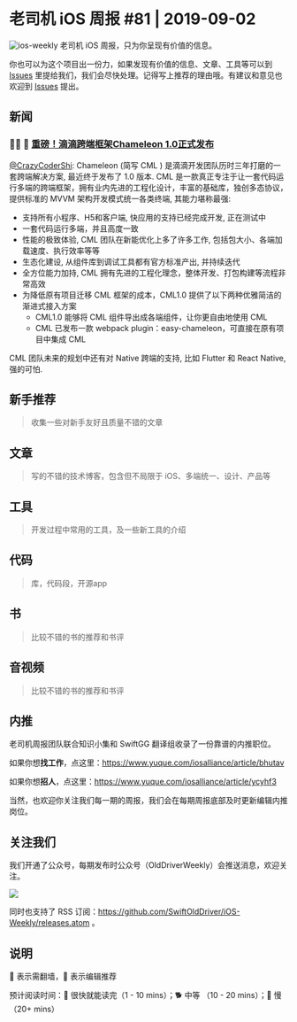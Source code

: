 # 老司机 iOS 周报 #81 | 2019-09-02

![ios-weekly](https://github.com/SwiftOldDriver/iOS-Weekly/blob/master/assets/ios-weekly.png?raw=true)
老司机 iOS 周报，只为你呈现有价值的信息。

你也可以为这个项目出一份力，如果发现有价值的信息、文章、工具等可以到 [Issues](https://github.com/SwiftOldDriver/iOS-Weekly/issues) 里提给我们，我们会尽快处理。记得写上推荐的理由哦。有建议和意见也欢迎到 [Issues](https://github.com/SwiftOldDriver/iOS-Weekly/issues) 提出。

## 新闻

### 🌟🌟 🐢 [重磅！滴滴跨端框架Chameleon 1.0正式发布](https://mp.weixin.qq.com/s/kl9JwiS5_IHIZUAW-hPJBQ)

[@CrazyCoderShi](https://github.com/CrazyCoderShi): Chameleon (简写 CML ) 是滴滴开发团队历时三年打磨的一套跨端解决方案, 最近终于发布了 1.0 版本. CML 是一款真正专注于让一套代码运行多端的跨端框架，拥有业内先进的工程化设计，丰富的基础库，独创多态协议，提供标准的 MVVM 架构开发模式统一各类终端, 其能力堪称最强:

- 支持所有小程序、H5和客户端, 快应用的支持已经完成开发, 正在测试中
- 一套代码运行多端，并且高度一致
- 性能的极致体验, CML 团队在新能优化上多了许多工作, 包括包大小、各端加载速度、执行效率等等
- 生态化建设, 从组件库到调试工具都有官方标准产出, 并持续迭代
- 全方位能力加持, CML 拥有先进的工程化理念，整体开发、打包构建等流程非常高效
- 为降低原有项目迁移 CML 框架的成本，CML1.0 提供了以下两种优雅简洁的渐进式接入方案
  - CML1.0 能够将 CML 组件导出成各端组件，让你更自由地使用 CML
  - CML 已发布一款 webpack plugin：easy-chameleon，可直接在原有项目中集成 CML

CML 团队未来的规划中还有对 Native 跨端的支持, 比如 Flutter 和 React Native, 强的可怕.

## 新手推荐

> 收集一些对新手友好且质量不错的文章

## 文章

> 写的不错的技术博客，包含但不局限于 iOS、多端统一、设计、产品等

## 工具

> 开发过程中常用的工具，及一些新工具的介绍

## 代码

> 库，代码段，开源app

## 书

> 比较不错的书的推荐和书评

## 音视频

> 比较不错的书的推荐和书评

## 内推

老司机周报团队联合知识小集和 SwiftGG 翻译组收录了一份靠谱的内推职位。

如果你想**找工作**，点这里：https://www.yuque.com/iosalliance/article/bhutav

如果你想**招人**，点这里：https://www.yuque.com/iosalliance/article/ycyhf3

当然，也欢迎你关注我们每一期的周报，我们会在每期周报底部及时更新编辑内推岗位。

## 关注我们

我们开通了公众号，每期发布时公众号（OldDriverWeekly）会推送消息，欢迎关注。

![](https://github.com/SwiftOldDriver/iOS-Weekly/blob/master/assets/qrcode_for_wechat.jpg?raw=true)

同时也支持了 RSS 订阅：https://github.com/SwiftOldDriver/iOS-Weekly/releases.atom 。

## 说明

🚧 表示需翻墙，🌟 表示编辑推荐

预计阅读时间：🐎 很快就能读完（1 - 10 mins）；🐕 中等 （10 - 20 mins）；🐢 慢（20+ mins）

